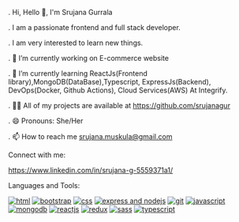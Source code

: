 . Hi, Hello 👋, I'm Srujana Gurrala

. I am a passionate frontend and full stack developer.

. I am very interested to learn new things.

. 🔭 I’m currently working on E-commerce website

. 🌱 I’m currently learning ReactJs(Frontend library),MongoDB(DataBase),Typescript, ExpressJs(Backend),                      DevOps(Docker, Github Actions), Cloud Services(AWS)  At Integrify.

. 👨‍💻 All of my projects are available at https://github.com/srujanagur

. 😄 Pronouns: She/Her

. 📫 How to reach me srujana.muskula@gmail.com

Connect with me: 

https://www.linkedin.com/in/srujana-g-5559371a1/


Languages and Tools:

[![html](https://tse3.mm.bing.net/th?id=OIP.yaBt-afemMFrmPFD43G-qQHaGY&pid=Api&P=0&w=70&h=70)](https://www.w3schools.com/html/default.asp)
[![bootstrap](https://tse2.mm.bing.net/th?id=OIP.BU6nz0hnonuzk1pD20iqCgAAAA&pid=Api&P=0&w=70&h=70)](https://getbootstrap.com/)
[![css](https://tse3.mm.bing.net/th?id=OIP.A9xzSwLkAAE-LUfEhZatagAAAA&pid=Api&P=0&w=70&h=70)](https://www.w3schools.com/css/)
[![express and nodejs](https://tse4.mm.bing.net/th?id=OIP.Jr3NFSKTfQWRUyjblBSKegAAAA&pid=Api&P=0&w=100&h=100)](https://nodejs.dev/learn) 
[![git](https://tse1.mm.bing.net/th?id=OIP.Aetre8Oj5vF6G4Yx4a9fZAHaHa&pid=Api&P=0&w=70&h=70)](https://github.com/git)
[![javascript](https://tse3.mm.bing.net/th?id=OIP.ViV1OEesGeL1Qcjvf0HhJgHaIB&pid=Api&P=0&w=70&h=70)](https://www.w3schools.com/js/DEFAULT.asp) 
[![mongodb](https://tse2.mm.bing.net/th?id=OIP.eTG_I4LEgyGwP3RLc65GjAHaEG&pid=Api&P=0&w=100&h=100)](https://www.mongodb.com/) 
[![reactjs](https://tse4.mm.bing.net/th?id=OIP.BK6Tbu9LyxDV_zD7CAecFwAAAA&pid=Api&P=0&w=50&h=50)](https://reactjs.org/)
[![redux](https://tse3.mm.bing.net/th?id=OIP.PK9PX78wIF3ilxf8zI4dnAHaDx&pid=Api&P=0&w=100&h=100)](https://redux.js.org/) 
[![sass](https://tse4.mm.bing.net/th?id=OIP.HuHbi6D0rpzsTenMxWgfXgHaFj&pid=Api&P=0&w=70&h=70)](https://www.w3schools.com/sass/)
[![typescript](https://tse3.mm.bing.net/th?id=OIP.2auocZ_dbHod0dcZm_OJUwHaHa&pid=Api&P=0&w=70&h=70)](https://www.typescriptlang.org/)
